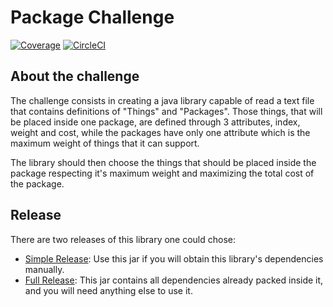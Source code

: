 # Package Challenge
[![Coverage](https://sonarcloud.io/api/project_badges/measure?project=hectorblanco83_PackageChallenge&metric=coverage)](https://sonarcloud.io/dashboard?id=hectorblanco83_PackageChallenge)
[![CircleCI](https://circleci.com/gh/hectorblanco83/PackageChallenge/tree/master.svg?style=svg&circle-token=8dd812d0dd3e098775206b33c5fe9511e2251999)](https://circleci.com/gh/hectorblanco83/PackageChallenge/tree/master)

## About the challenge
The challenge consists in creating a java library capable of read a text file that contains definitions of "Things" and "Packages".
Those things, that will be placed inside one package, are defined through 3 attributes, index, weight and cost, 
while the packages have only one attribute which is the maximum weight of things that it can support.

The library should then choose the things that should be placed inside the package respecting it's maximum weight and 
maximizing the total cost of the package.

## Release
There are two releases of this library one could chose:
- [Simple Release](http://github.com/hectorblanco83/PackageChallenge/releases/tag/v1.0): Use this jar if you will obtain this library's dependencies manually.
- [Full Release](http://github.com/hectorblanco83/PackageChallenge/releases/tag/v1.0-dependencies): This jar contains all dependencies already packed inside it, and you will need anything else to use it.


